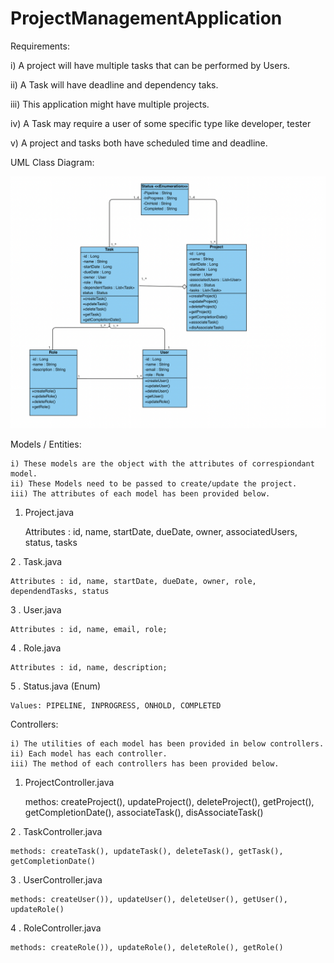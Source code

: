 # ProjectManagementApplication

Requirements:

i) A project will have multiple tasks that can be performed by Users.

ii) A Task will have deadline and dependency taks. 

iii) This application might have multiple projects. 

iv) A Task may require a user of some specific type like developer, tester

v) A project and tasks both have scheduled time and deadline. 


UML Class Diagram:

![UML Class Diagram](https://github.com/Sarathvarun/ProjectManagementApplication/blob/main/ClassDiagram.jpeg)


Models / Entities:

    i) These models are the object with the attributes of correspiondant model. 
    ii) These Models need to be passed to create/update the project.
    iii) The attributes of each model has been provided below. 

1. Project.java

    Attributes : id, name, startDate, dueDate, owner, associatedUsers, status, tasks

2 . Task.java

    Attributes : id, name, startDate, dueDate, owner, role, dependendTasks, status

3 . User.java

    Attributes : id, name, email, role;

4 . Role.java

    Attributes : id, name, description;

5 . Status.java (Enum)

    Values: PIPELINE, INPROGRESS, ONHOLD, COMPLETED


Controllers:

    i) The utilities of each model has been provided in below controllers.
    ii) Each model has each controller. 
    iii) The method of each controllers has been provided below. 

1. ProjectController.java

    methos: createProject(), updateProject(), deleteProject(), getProject(), getCompletionDate(), associateTask(), disAssociateTask()

2 . TaskController.java

    methods: createTask(), updateTask(), deleteTask(), getTask(), getCompletionDate()

3 . UserController.java

    methods: createUser()), updateUser(), deleteUser(), getUser(), updateRole()

4 . RoleController.java

    methods: createRole()), updateRole(), deleteRole(), getRole()
